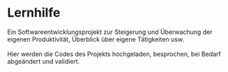 # Lernhilfe
Ein Softwareentwicklungsprojekt zur Steigerung und Überwachung der eigenen Produktivität, Überblick über eigene Tätigkeiten usw.
<br> <br>
Hier werden die Codes des Projekts hochgeladen, besprochen, bei Bedarf abgeändert und validiert.
